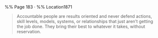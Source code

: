%% Page 183 · %% Location1871
> Accountable people are results oriented and never defend actions, skill levels, models, systems, or relationships that just aren’t getting the job done. They bring their best to whatever it takes, without reservation. 
